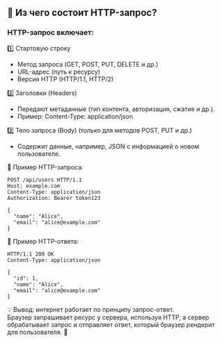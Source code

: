 ## 📩 Из чего состоит HTTP-запрос?
### HTTP-запрос включает:

1️⃣ Стартовую строку
- Метод запроса (GET, POST, PUT, DELETE и др.)
- URL-адрес (путь к ресурсу)
- Версия HTTP (HTTP/1.1, HTTP/2)

2️⃣ Заголовки (Headers)
- Передают метаданные (тип контента, авторизация, сжатие и др.).
- Пример: Content-Type: application/json

3️⃣ Тело запроса (Body) (только для методов POST, PUT и др.)
- Содержит данные, например, JSON с информацией о новом пользователе.

📌 Пример HTTP-запроса:
```console
POST /api/users HTTP/1.1  
Host: example.com  
Content-Type: application/json  
Authorization: Bearer token123  

{
  "name": "Alice",
  "email": "alice@example.com"
}
```

📌 Пример HTTP-ответа:
```console
HTTP/1.1 200 OK  
Content-Type: application/json  

{
  "id": 1,
  "name": "Alice",
  "email": "alice@example.com"
}
```

<p>💡 Вывод: интернет работает по принципу запрос-ответ.<br>Браузер запрашивает ресурс у сервера, используя HTTP, а сервер обрабатывает запрос и отправляет ответ, который браузер рендерит для пользователя. 🚀</p>
